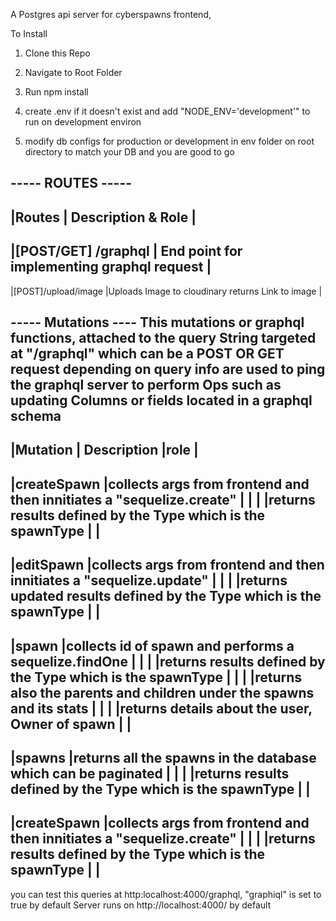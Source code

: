 A Postgres api server for cyberspawns frontend, 

To Install
1. Clone this Repo

2. Navigate to Root Folder

3. Run npm install

4. create .env if it doesn't exist and add "NODE_ENV='development'" to run on development environ

5. modify db configs for production or development in env folder on root directory to match your DB and you are good to go


----- ROUTES -----
-----------------------------------------------------------------------------------
|Routes                       | Description & Role                                |
-----------------------------------------------------------------------------------
|[POST/GET] /graphql          | End point for implementing graphql request        |
-----------------------------------------------------------------------------------
|[POST]/upload/image          |Uploads Image to cloudinary returns Link to image  |


----- Mutations ----
This mutations or graphql functions, attached to the query String targeted at "/graphql" which can be a POST OR GET request depending on query info are used to ping the graphql server to perform Ops such as updating Columns or fields located in a graphql schema
---------------------------------------------------------------------------------------------------------------------
|Mutation     | Description                                                         |role                           |
---------------------------------------------------------------------------------------------------------------------
|createSpawn  |collects args from frontend and then innitiates a "sequelize.create" |                               |
|             |returns results defined by the Type which is the spawnType           |                               |
---------------------------------------------------------------------------------------------------------------------
|editSpawn    |collects args from frontend and then innitiates a "sequelize.update" |                               |
|             |returns updated results defined by the Type which is the spawnType   |                               |
---------------------------------------------------------------------------------------------------------------------
|spawn        |collects id of spawn and performs a sequelize.findOne                |                               |
|             |returns results defined by the Type which is the spawnType           |                               |
|             |returns also the parents and children under the spawns and its stats |                               |
|             |returns details about the user, Owner of spawn                       |                               |
---------------------------------------------------------------------------------------------------------------------
|spawns       |returns all the spawns in the database which can be paginated        |                               |
|             |returns results defined by the Type which is the spawnType           |                               |
---------------------------------------------------------------------------------------------------------------------
|createSpawn  |collects args from frontend and then innitiates a "sequelize.create" |                               |
|             |returns results defined by the Type which is the spawnType           |                               |
---------------------------------------------------------------------------------------------------------------------


you can test this queries at http:localhost:4000/graphql, "graphiql" is set to true by default
Server runs on http://localhost:4000/ by default